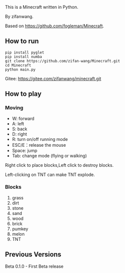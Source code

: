 This is a Minecraft written in Python.

By zifanwang.

Based on https://github.com/fogleman/Minecraft.

## How to run

```shell
pip install pyglet
pip install numba
git clone https://github.com/zifan-wang/Minecraft.git
cd Minecraft
python main.py
```

Gitee: https://gitee.com/zifanwang/minecraft.git

## How to play
### Moving
- W: forward
- A: left
- S: back
- D: right
- R: turn on/off running mode
- ESC/E：release the mouse
- Space: jump
- Tab: change mode (flying or walking)

Right click to place blocks,Left click to destroy blocks.

Left-clicking on TNT can make TNT explode.

### Blocks

1. grass
2. dirt
3. stone
4. sand
5. wood
6. brick
7. pumkey
8. melon
9. TNT

## Previous Versions

Beta 0.1.0 - First Beta release

